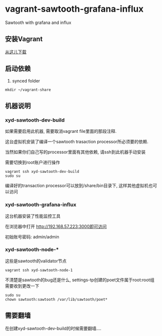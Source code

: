 # vagrant-sawtooth-grafana-influx
Sawtooth with grafana and influx

## 安装Vagrant
[从这儿下载](https://www.vagrantup.com/downloads.html)

## 启动依赖
1. synced folder
```
mkdir ~/vagrant-share
```
## 机器说明
### xyd-sawtooth-dev-build
如果需要启用此机器, 需要取消vagrant file里面的那段注释.

这台虚拟机安装了编译一个sawtooth trasaction processor所必须要的依赖.

当然如果你们自己写的processor里面有其他依赖, 请ssh到此机器手动安装

需要切换到root账户进行操作
```
vagrant ssh xyd-sawtooth-dev-build
sudo su
```

编译好的transaction processor可以放到/share/bin目录下, 这样其他虚拟机也可以访问

### xyd-sawtooth-grafana-influx
这台机器安装了性能监控工具

在浏览器中打开 http://192.168.57.223:3000即可访问

初始账号密码: admin/admin

### xyd-sawtooth-node-*
这些是sawtooth的validator节点
```
vagrant ssh xyd-sawtooth-node-1
```
不清楚是sawtooth的bug还是什么, settings-tp创建的poet文件属于root:root组
需要收到更改一下
```
sudo su
chown sawtooth:sawtooth /var/lib/sawtooth/poet*
```

## 需要翻墙
在创建xyd-sawtooth-dev-build的时候需要翻墙....
